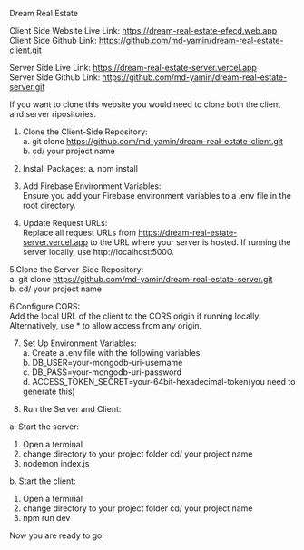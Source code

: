 Dream Real Estate

Client Side Website Live Link: https://dream-real-estate-efecd.web.app
<br/>
Client Side Github Link: https://github.com/md-yamin/dream-real-estate-client.git

Server Side Live Link: https://dream-real-estate-server.vercel.app
<br/>
Server Side Github Link: https://github.com/md-yamin/dream-real-estate-server.git

If you want to clone this website you would need to clone both the client and server ripositories.

1. Clone the Client-Side Repository:<br/>
 a. git clone https://github.com/md-yamin/dream-real-estate-client.git<br/>
 b. cd/ your project name<br/>

2. Install Packages:
 a. npm install<br/>
 
3. Add Firebase Environment Variables:<br/>
  Ensure you add your Firebase environment variables to a .env file in the root directory.
  
4. Update Request URLs:<br/>
  Replace all request URLs from https://dream-real-estate-server.vercel.app to the URL where your server is hosted. If running the server locally, use 
  http://localhost:5000.
  
5.Clone the Server-Side Repository:<br/>
  a. git clone https://github.com/md-yamin/dream-real-estate-server.git<br/>
  b. cd/ your project name<br/>

6.Configure CORS:<br/>
Add the local URL of the client to the CORS origin if running locally. Alternatively, use * to allow access from any origin.

7. Set Up Environment Variables:<br/>
 a. Create a .env file with the following variables:<br/>
  b. DB_USER=your-mongodb-uri-username<br/>
  c. DB_PASS=your-mongodb-uri-password<br/>
  d. ACCESS_TOKEN_SECRET=your-64bit-hexadecimal-token(you need to generate this)
  
8. Run the Server and Client:<br/>

  a. Start the server:<br/>
  
   1. Open a terminal<br/>
   2. change directory to your project folder cd/ your project name<br/>
   3. nodemon index.js<br/>
   
  b. Start the client:<br/>
  
   1. Open a terminal<br/>
   2. change directory to your project folder cd/ your project name<br/>
   3. npm run dev<br/>
   
Now you are ready to go!






